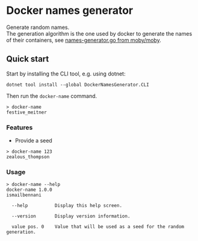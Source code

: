 # Docker names generator

Generate random names.\
The generation algorithm is the one used by docker to generate the names of their containers, see [names-generator.go from moby/moby](https://github.com/moby/moby/blob/39f7b2b6d0156811d9683c6cb0743118ae516a11/pkg/namesgenerator/names-generator.go).

## Quick start

Start by installing the CLI tool, e.g. using dotnet:
```
dotnet tool install --global DockerNamesGenerator.CLI
```

Then run the `docker-name` command.
```
> docker-name
festive_meitner
```

### Features
- Provide a seed
```
> docker-name 123
zealous_thompson
```

### Usage
```
> docker-name --help
docker-name 1.0.0
ismailbennani

  --help          Display this help screen.

  --version       Display version information.

  value pos. 0    Value that will be used as a seed for the random generation.

```